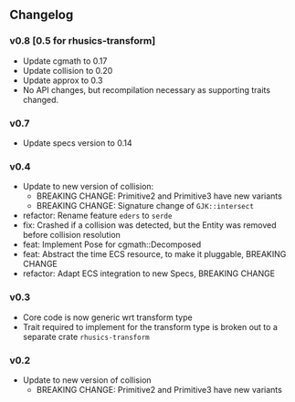 ## Changelog

### v0.8 [0.5 for rhusics-transform]
- Update cgmath to 0.17
- Update collision to 0.20
- Update approx to 0.3
- No API changes, but recompilation necessary as supporting traits changed.

### v0.7

- Update specs version to 0.14

### v0.4

- Update to new version of collision:
  * BREAKING CHANGE: Primitive2 and Primitive3 have new variants
  * BREAKING CHANGE: Signature change of `GJK::intersect`
- refactor: Rename feature `eders` to `serde`
- fix: Crashed if a collision was detected, but the Entity was removed before collision resolution
- feat: Implement Pose for cgmath::Decomposed
- feat: Abstract the time ECS resource, to make it pluggable, BREAKING CHANGE
- refactor: Adapt ECS integration to new Specs, BREAKING CHANGE

### v0.3

- Core code is now generic wrt transform type
- Trait required to implement for the transform type is broken out to a separate crate `rhusics-transform`

### v0.2

- Update to new version of collision
  * BREAKING CHANGE: Primitive2 and Primitive3 have new variants
